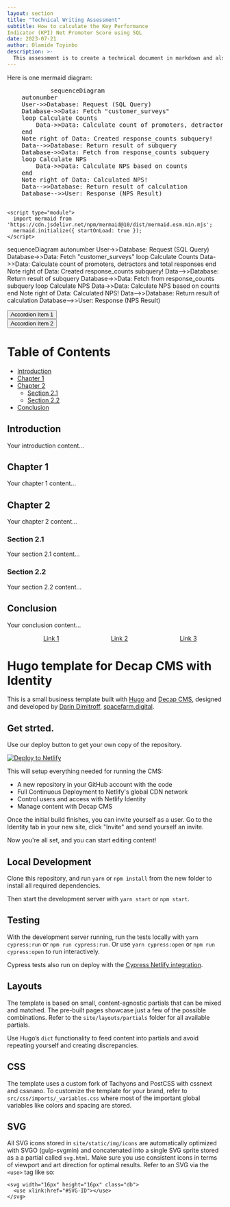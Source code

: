 ```yaml
---
layout: section
title: "Technical Writing Assessment"
subtitle: How to calculate the Key Performance 
Indicator (KPI) Net Promoter Score using SQL
date: 2023-07-21
author: Olamide Toyinbo
description: >-
  This assessment is to create a technical document in markdown and also share the rendered output. This technical documentation should explain how to calculate the Key Performance Indicator (KPI) Net Promotor Score using SQL
---
```


<html>
  <body>
    Here is one mermaid diagram:
    <pre class="mermaid">
            sequenceDiagram
    autonumber
    User->>Database: Request (SQL Query)
    Database->>Data: Fetch "customer_surveys"
    loop Calculate Counts
        Data->>Data: Calculate count of promoters, detractors and total responses
    end
    Note right of Data: Created response_counts subquery!
    Data-->>Database: Return result of subquery
    Database->>Data: Fetch from response_counts subquery
    loop Calculate NPS
        Data->>Data: Calculate NPS based on counts
    end
    Note right of Data: Calculated NPS!
    Data-->>Database: Return result of calculation
    Database-->>User: Response (NPS Result)
    </pre>

    <script type="module">
      import mermaid from 'https://cdn.jsdelivr.net/npm/mermaid@10/dist/mermaid.esm.min.mjs';
      mermaid.initialize({ startOnLoad: true });
    </script>
  </body>
</html>

sequenceDiagram
    autonumber
    User->>Database: Request (SQL Query)
    Database->>Data: Fetch "customer_surveys"
    loop Calculate Counts
        Data->>Data: Calculate count of promoters, detractors and total responses
    end
    Note right of Data: Created response_counts subquery!
    Data-->>Database: Return result of subquery
    Database->>Data: Fetch from response_counts subquery
    loop Calculate NPS
        Data->>Data: Calculate NPS based on counts
    end
    Note right of Data: Calculated NPS!
    Data-->>Database: Return result of calculation
    Database-->>User: Response (NPS Result)


<!-- The HTML -->
<div class="accordion">
  <div class="accordion-item">
    <button id="accordion-button-1" aria-expanded="false"><span class="accordion-title">Accordion Item 1</span></button>
    <div id="accordion-content-1" class="accordion-content">
      Content for Accordion Item 1...
    </div>
  </div>

  <div class="accordion-item">
    <button id="accordion-button-2" aria-expanded="false"><span class="accordion-title">Accordion Item 2</span></button>
    <div id="accordion-content-2" class="accordion-content">
      Content for Accordion Item 2...
    </div>
  </div>
</div>

<!-- The CSS -->
<style>
.accordion-content {
  max-height: 0;
  overflow: hidden;
  transition: max-height 0.2s ease-out;
}

.accordion .accordion-item button[aria-expanded='true'] + .accordion-content {
  max-height: 100px;
}
</style>

<!-- The JavaScript -->
<script>
const buttons = document.querySelectorAll(".accordion .accordion-item button");

buttons.forEach(button => {
  button.addEventListener("click", () => {
    const expanded = button.getAttribute("aria-expanded") === "true" || false;

    button.setAttribute("aria-expanded", !expanded);

    const content = button.nextElementSibling;
    content.style.maxHeight = !expanded ? content.scrollHeight + "px" : 0;
  });
});
</script>

# Table of Contents

- [Introduction](#introduction)
- [Chapter 1](#chapter-1)
- [Chapter 2](#chapter-2)
  - [Section 2.1](#section-21)
  - [Section 2.2](#section-22)
- [Conclusion](#conclusion)

## Introduction
Your introduction content...

## Chapter 1
Your chapter 1 content...

## Chapter 2
Your chapter 2 content...

### Section 2.1
Your section 2.1 content...

### Section 2.2
Your section 2.2 content...

## Conclusion
Your conclusion content...

<!-- HTML -->
<nav>
  <div class="hamburger-menu">
    <div></div>
    <div></div>
    <div></div>
  </div>
  <ul class="nav-links">
    <li><a href="#link1">Link 1</a></li>
    <li><a href="#link2">Link 2</a></li>
    <li><a href="#link3">Link 3</a></li>
  </ul>
</nav>

<!-- CSS -->
<style>
.hamburger-menu {
  display: none;
  flex-direction: column;
  justify-content: space-around;
  width: 2rem;
  height: 2rem;
  cursor: pointer;
}
.hamburger-menu div {
  width: 2rem;
  height: 0.25rem;
  background: currentColor;
}

.nav-links {
  display: flex;
  justify-content: space-around;
  list-style: none;
}

@media (max-width: 768px) {
  .nav-links {
    display: none;
  }
  .hamburger-menu {
    display: flex;
  }
}
</style>

<!-- JavaScript -->
<script>
const hamburgerMenu = document.querySelector('.hamburger-menu');
const navLinks = document.querySelector('.nav-links');

hamburgerMenu.addEventListener('click', () => {
  navLinks.style.display = navLinks.style.display === 'none' ? 'flex' : 'none';
});
</script>


# Hugo template for Decap CMS with Identity

This is a small business template built with [Hugo](https://gohugo.io) and [Decap CMS](https://github.com/decaporg/decap-cms), designed and developed by [Darin Dimitroff](https://twitter.com/deezel), [spacefarm.digital](https://www.spacefarm.digital).

## Get strted.

Use our deploy button to get your own copy of the repository. 

[![Deploy to Netlify](https://www.netlify.com/img/deploy/button.svg)](https://app.netlify.com/start/deploy?repository=https://github.com/decaporg/one-click-hugo-cms&stack=cms)

This will setup everything needed for running the CMS:

* A new repository in your GitHub account with the code
* Full Continuous Deployment to Netlify's global CDN network
* Control users and access with Netlify Identity
* Manage content with Decap CMS

Once the initial build finishes, you can invite yourself as a user. Go to the Identity tab in your new site, click "Invite" and send yourself an invite.

Now you're all set, and you can start editing content!

## Local Development

Clone this repository, and run `yarn` or `npm install` from the new folder to install all required dependencies.

Then start the development server with `yarn start` or `npm start`.

## Testing

With the development server running, run the tests locally
with `yarn cypress:run` or `npm run cypress:run`.
Or use `yarn cypress:open` or `npm run cypress:open` to run interactively.

Cypress tests also run on deploy with the [Cypress Netlify integration](https://www.netlify.com/integrations/cypress/).

## Layouts

The template is based on small, content-agnostic partials that can be mixed and matched. The pre-built pages showcase just a few of the possible combinations. Refer to the `site/layouts/partials` folder for all available partials.

Use Hugo’s `dict` functionality to feed content into partials and avoid repeating yourself and creating discrepancies.

## CSS

The template uses a custom fork of Tachyons and PostCSS with cssnext and cssnano. To customize the template for your brand, refer to `src/css/imports/_variables.css` where most of the important global variables like colors and spacing are stored.

## SVG

All SVG icons stored in `site/static/img/icons` are automatically optimized with SVGO (gulp-svgmin) and concatenated into a single SVG sprite stored as a a partial called `svg.html`. Make sure you use consistent icons in terms of viewport and art direction for optimal results. Refer to an SVG via the `<use>` tag like so:

```
<svg width="16px" height="16px" class="db">
  <use xlink:href="#SVG-ID"></use>
</svg>
```
